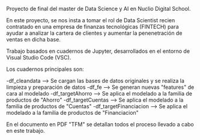 Proyecto de final del master de Data Science y AI en Nuclio Digital School.

En este proyecto, se nos insta a tomar el rol de Data Scientist recien contratado en una empresa de finanzas tecnológicas (FINTECH) para ayudar a analizar la cartera de clientes y aumentar la penenetración de ventas en dicha base.

Trabajo basados en cuadernos de Jupyter, desarrollados en el entorno de Visual Studio Code (VSC).

Los cuadernos principales son:

-df_cleandata --> Se cargan las bases de datos originales y se realiza la limpieza y preparación de datos
-df_fe --> Se generan nuevas "features" de cara al modelado
-df_targetAhorro --> Se aplica el modelado a la familia de productos de "Ahorro"
-df_targetCuentas --> Se aplica el modelado a la familia de productos de "Cuentas"
-df_targetFinanciacion --> Se aplica el modelado a la familia de productos de "Financiacion"

En el documento en PDF "TFM" se detallan todos el proceso llevado a cabo en este trabajo.
